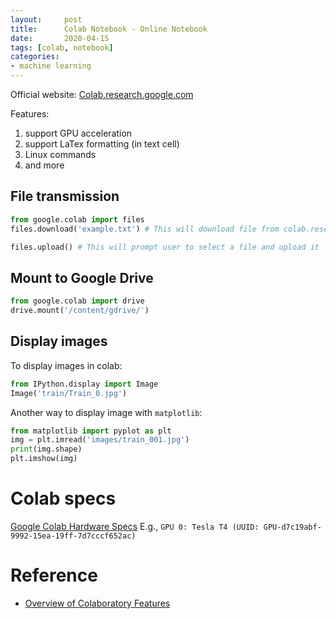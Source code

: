 ```yaml
---
layout:     post
title:      Colab Notebook - Online Notebook
date:       2020-04-15
tags: [colab, notebook]
categories: 
- machine learning
---
```


Official website: [Colab.research.google.com](https://colab.research.google.com/notebooks/intro.ipynb#recent=true)

Features:
1. support GPU acceleration 
2. support LaTex formatting (in text cell)
3. Linux commands
4. and more

## File transmission 
```python
from google.colab import files
files.download('example.txt') # This will download file from colab.research  

files.upload() # This will prompt user to select a file and upload it
```


## Mount to Google Drive
```python
from google.colab import drive
drive.mount('/content/gdrive/')
```


## Display images 
To display images in colab:
```python
from IPython.display import Image
Image('train/Train_0.jpg')
```

Another way to display image with `matplotlib`:
```python
from matplotlib import pyplot as plt
img = plt.imread('images/train_001.jpg')
print(img.shape)
plt.imshow(img)
```

# Colab specs
[Google Colab Hardware Specs](https://github.com/GaoangLiu/ipynb/blob/master/colab_system_specs.ipynb)
E.g., `GPU 0: Tesla T4 (UUID: GPU-d7c19abf-9992-15ea-19ff-7d7cccf652ac)`


# Reference 
* [Overview of Colaboratory Features](https://colab.research.google.com/notebooks/basic_features_overview.ipynb)
